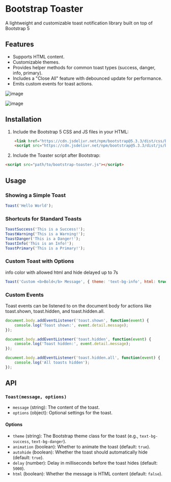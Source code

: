 # Bootstrap Toaster

A lightweight and customizable toast notification library built on top of Bootstrap 5

## Features

- Supports HTML content.
- Customizable themes.
- Provides helper methods for common toast types (success, danger, info, primary).
- Includes a "Close All" feature with debounced update for performance.
- Emits custom events for toast actions.

![image](https://github.com/osalabs/bootstrap-toaster/assets/1141095/1e9d4aa7-6ec8-438e-b539-3d8d9248ea23)

![image](https://github.com/osalabs/bootstrap-toaster/assets/1141095/4ad85c95-5d01-4637-9cfc-16d2a44b742e)

## Installation

1. Include the Bootstrap 5 CSS and JS files in your HTML:

```html
    <link href="https://cdn.jsdelivr.net/npm/bootstrap@5.3.3/dist/css/bootstrap.min.css" rel="stylesheet">
    <script src="https://cdn.jsdelivr.net/npm/bootstrap@5.3.3/dist/js/bootstrap.bundle.min.js"></script>
```

2. Include the Toaster script after Bootstrap:

```html
<script src="path/to/bootstrap-toaster.js"></script>
```

## Usage

### Showing a Simple Toast

```javascript
Toast('Hello World');
```

### Shortcuts for Standard Toasts

```javascript
ToastSuccess('This is a Success!');
ToastWarning('This is a Warning!');
ToastDanger('This is a Danger!');
ToastInfo('This is an Info!');
ToastPrimary('This is a Primary!');
```

### Custom Toast with Options

info color with allowed html and hide delayed up to 7s

```javascript
Toast('Custom <b>Bold</b> Message', { theme: 'text-bg-info', html: true, delay: 7000 });
```

### Custom Events

Toast events can be listened to on the document body for actions like toast.shown, toast.hidden, and toast.hidden.all.

```javascript
document.body.addEventListener('toast.shown', function(event) {
    console.log('Toast shown:', event.detail.message);
});

document.body.addEventListener('toast.hidden', function(event) {
    console.log('Toast hidden:', event.detail.message);
});

document.body.addEventListener('toast.hidden.all', function(event) {
    console.log('All toasts hidden');
});
```

## API

### `Toast(message, options)`

-   `message` (string): The content of the toast.
-   `options` (object): Optional settings for the toast.

#### Options

-   `theme` (string): The Bootstrap theme class for the toast (e.g., `text-bg-success`, `text-bg-danger`).
-   `animation` (boolean): Whether to animate the toast (default: `true`).
-   `autohide` (boolean): Whether the toast should automatically hide (default: `true`).
-   `delay` (number): Delay in milliseconds before the toast hides (default: `5000`).
-   `html` (boolean): Whether the message is HTML content (default: `false`).
